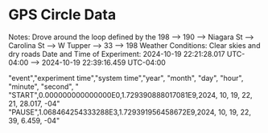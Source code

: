 # GPS Circle Data

Notes: Drove around the loop defined by the 198 --> 190 --> Niagara St --> Carolina St --> W Tupper --> 33 --> 198
Weather Conditions: Clear skies and dry roads
Date and Time of Experiment: 2024-10-19 22:21:28.017 UTC-04:00 --> 2024-10-19 22:39:16.459 UTC-04:00

"event","experiment time","system time","year", "month", "day", "hour", "minute", "second", "
"START",0.000000000000000E0,1.729390888017081E9,2024, 10, 19, 22, 21, 28.017, -04"
"PAUSE",1.068464254333288E3,1.729391956458672E9,2024, 10, 19, 22, 39, 6.459, -04"
